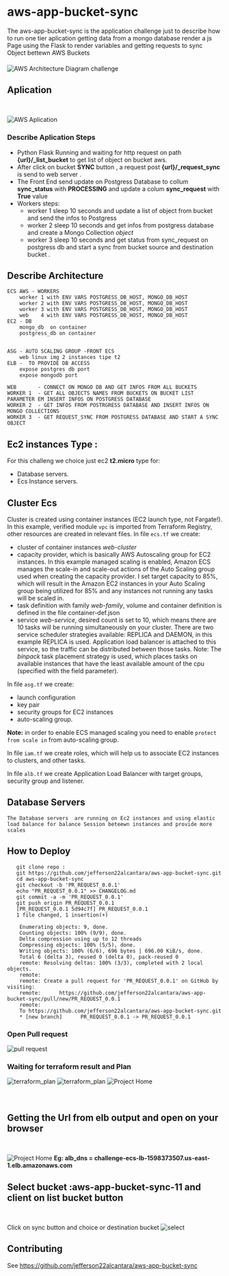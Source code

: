 # aws-app-bucket-sync

The aws-app-bucket-sync is the application challenge just to describe how to run one tier aplication getting data from a mongo database render a js Page using the Flask to render variables and getting requests to sync Object bettewn AWS Buckets 




####
![AWS Architecture Diagram challenge](imgs/challenge-aws.jpg?raw=true "Diagram")


## Aplication  
</br>

![AWS Aplication ](imgs/home_1.png?raw=true "Diagram")

### Describe Aplication Steps 
-  Python Flask Running and waiting for http request on path **{url}/_list_bucket** to get list of object on bucket aws.   
-  After click on bucket **SYNC** button , a  request post **{url}/_request_sync**  is send to web server .
-  The Front End send update on Postgress Database to  collum **sync_status** with **PROCESSING**  and update a colum **sync_request** with **True** value 
- Workers steps:
    -   worker 1 sleep 10 seconds and update a list of object from bucket and send the infos to Postgress 
    -   worker 2 sleep 10 seconds and get infos from postgress database and create a Mongo Collection *object* 
    -   worker 3 sleep 10 seconds and get status from sync_request on postgress db and start a sync from bucket source and destination bucket . 
    
## Describe Architecture 

```
ECS AWS - WORKERS 
    worker 1 with ENV VARS POSTGRESS_DB_HOST, MONGO_DB_HOST
    worker 2 with ENV VARS POSTGRESS_DB_HOST, MONGO_DB_HOST
    worker 3 with ENV VARS POSTGRESS_DB_HOST, MONGO_DB_HOST
    web    4 with ENV VARS POSTGRESS_DB_HOST, MONGO_DB_HOST
EC2 - DB 
    mongo_db  on container 
    postgress_db on container 


ASG - AUTO SCALING GROUP -FRONT ECS 
    web linux img 2 instances tipe t2 
ELB -  TO PROVIDE DB ACCESS 
    expose postgres db port 
    expose mongodb port 

WEB       - CONNECT ON MONGO DB AND GET INFOS FROM ALL BUCKETS 
WORKER 1  - GET ALL OBJECTS NAMES FROM BUCKETS ON BUCKET LIST PARAMETER EM INSERT INFOS ON POSTGRESS DATABASE 
WORKER 2  - GET INFOS FROM POSTRGRESS DATABASE AND INSERT INFOS ON MONGO COLLECTIONS 
WORKER 3  - GET REQUEST_SYNC FROM POSTGRESS DATABASE AND START A SYNC OBJECT 

```
 ## Ec2 instances Type : 
For this challeng we choice just ec2  **t2.micro** type for: <br />
* Database servers. 
* Ecs Instance servers. 

 ## Cluster Ecs 
 Cluster is created using container instances (EC2 launch type, not Fargate!).
 In this example, verified module `vpc` is imported from Terraform Registry, other resources are created in relevant files.
 In file `ecs.tf` we create:
  - cluster of container instances _web-cluster_
  - capacity provider, which is basically AWS Autoscaling group for EC2 instances. In this example managed scaling is enabled, Amazon ECS manages the scale-in and scale-out actions of the Auto Scaling group used when creating the capacity provider. I set target capacity to 85%, which will result in the Amazon EC2 instances in your Auto Scaling group being utilized for 85% and any instances not running any tasks will be scaled in.
  - task definition with family _web-family_, volume and container definition is defined in the file container-def.json
  - service _web-service_, desired count is set to 10, which means there are 10 tasks will be running simultaneously on your cluster. There are two service scheduler strategies available: REPLICA and DAEMON, in this example REPLICA is used. Application load balancer is attached to this service, so the traffic can be distributed between those tasks.
  Note: The _binpack_ task placement strategy is used, which places tasks on available instances that have the least available amount of the cpu (specified with the field parameter).

In file `asg.tf` we create:
  - launch configuration
  - key pair
  - security groups for EC2 instances
  - auto-scaling group.

**Note:** in order to enable ECS managed scaling you need to enable `protect from scale in` from auto-scaling group.

In file `iam.tf` we create roles, which will help us to associate EC2 instances to clusters, and other tasks.

In file `alb.tf` we create Application Load Balancer with target groups, security group and listener.   
## Database Servers 
    The Database servers  are running on Ec2 instances and using elastic load balance for balance Session beteewn instances and provide more scales 
## How to Deploy 


 ```
    git clone repo : 
    git https://github.com/jefferson22alcantara/aws-app-bucket-sync.git
    cd aws-app-bucket-sync 
    git checkout -b 'PR_REQUEST_0.0.1'
    echo "PR_REQUEST_0.0.1" >> CHANGELOG.md 
    git commit -a -m 'PR_REQUEST_0.0.1'
    git push origin PR_REQUEST_0.0.1  
    [PR_REQUEST_0.0.1 5d94c7f] PR_REQUEST_0.0.1
    1 file changed, 1 insertion(+)
```
```
    Enumerating objects: 9, done.
    Counting objects: 100% (9/9), done.
    Delta compression using up to 12 threads
    Compressing objects: 100% (5/5), done.
    Writing objects: 100% (6/6), 696 bytes | 696.00 KiB/s, done.
    Total 6 (delta 3), reused 0 (delta 0), pack-reused 0
    remote: Resolving deltas: 100% (3/3), completed with 2 local objects.
    remote:
    remote: Create a pull request for 'PR_REQUEST_0.0.1' on GitHub by visiting:
    remote:      https://github.com/jefferson22alcantara/aws-app-bucket-sync/pull/new/PR_REQUEST_0.0.1
    remote:
    To https://github.com/jefferson22alcantara/aws-app-bucket-sync.git
    * [new branch]      PR_REQUEST_0.0.1 -> PR_REQUEST_0.0.1
```
### Open Pull request </br>
![pull request ](imgs/pull_request.jpg?raw=true "Diagram")


### Waiting for terraform result and Plan </br>
![terraform_plan ](imgs/terraform_plan_result_2.png?raw=true "Diagram")
![terraform_plan ](imgs/terraform_plan_result_1.png?raw=true "Diagram")
![Project Home ](imgs/terraform_apply_success.png?raw=true "Diagram")
</br>
</br>
</br>

## Getting the Url from elb  output and open on your browser 
</br>

![Project Home ](imgs/terraform_output_elbs.png?raw=true "Diagram")
**Eg: alb_dns = challenge-ecs-lb-1598373507.us-east-1.elb.amazonaws.com** 

## Select bucket :aws-app-bucket-sync-11   and client on list bucket button
</br>

Click on sync button and choice or destination bucket 
![select ](imgs/projetc_home.jpg?raw=true "Diagram")



## Contributing

See https://github.com/jefferson22alcantara/aws-app-bucket-sync


[1]: https://docs.aws.amazon.com/AmazonECS/latest/developerguide/clusters.html

[2]: https://github.com/jefferson22alcantara/aws-app-bucket-sync
